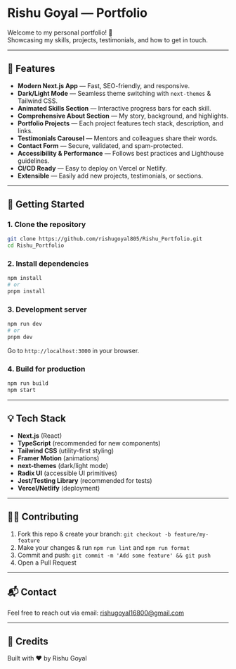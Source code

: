 # Rishu Goyal — Portfolio
   
Welcome to my personal portfolio! 🚀  
Showcasing my skills, projects, testimonials, and how to get in touch.

---

## 🌟 Features

- **Modern Next.js App** — Fast, SEO-friendly, and responsive. 
- **Dark/Light Mode** — Seamless theme switching with `next-themes` & Tailwind CSS.
- **Animated Skills Section** — Interactive progress bars for each skill.
- **Comprehensive About Section** — My story, background, and highlights.
- **Portfolio Projects** — Each project features tech stack, description, and links.
- **Testimonials Carousel** — Mentors and colleagues share their words.
- **Contact Form** — Secure, validated, and spam-protected.
- **Accessibility & Performance** — Follows best practices and Lighthouse guidelines.
- **CI/CD Ready** — Easy to deploy on Vercel or Netlify.
- **Extensible** — Easily add new projects, testimonials, or sections.

---

## 🚀 Getting Started

### 1. Clone the repository

```bash
git clone https://github.com/rishugoyal805/Rishu_Portfolio.git
cd Rishu_Portfolio
```

### 2. Install dependencies

```bash
npm install
# or
pnpm install
```

### 3. Development server

```bash
npm run dev
# or
pnpm dev
```
Go to `http://localhost:3000` in your browser.

### 4. Build for production

```bash
npm run build
npm start
```

---

## 💡 Tech Stack

- **Next.js** (React)
- **TypeScript** (recommended for new components)
- **Tailwind CSS** (utility-first styling)
- **Framer Motion** (animations)
- **next-themes** (dark/light mode)
- **Radix UI** (accessible UI primitives)
- **Jest/Testing Library** (recommended for tests)
- **Vercel/Netlify** (deployment)

---

## 🧑‍💻 Contributing

1. Fork this repo & create your branch: `git checkout -b feature/my-feature`
2. Make your changes & run `npm run lint` and `npm run format`
3. Commit and push: `git commit -m 'Add some feature' && git push`
4. Open a Pull Request

---

## 📬 Contact

Feel free to reach out via email: rishugoyal16800@gmail.com

---

## 🌱 Credits

Built with ❤️ by Rishu Goyal

